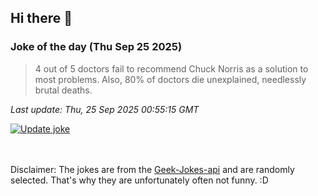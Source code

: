 ## Hi there 👋

### Joke of the day (Thu Sep 25 2025)
<!-- joke -->
>4 out of 5 doctors fail to recommend Chuck Norris as a solution to most problems. Also, 80% of doctors die unexplained, needlessly brutal deaths.
<!-- /joke -->

*Last update: Thu, 25 Sep 2025 00:55:15 GMT*

[![Update joke](https://github.com/nclskfm/nclskfm/actions/workflows/joke.yml/badge.svg)](https://github.com/nclskfm/nclskfm/actions/workflows/joke.yml)

<br><br>
Disclaimer: The jokes are from the [Geek-Jokes-api](https://github.com/sameerkumar18/geek-joke-api) and are randomly selected. That's why they are unfortunately often not funny. :D
